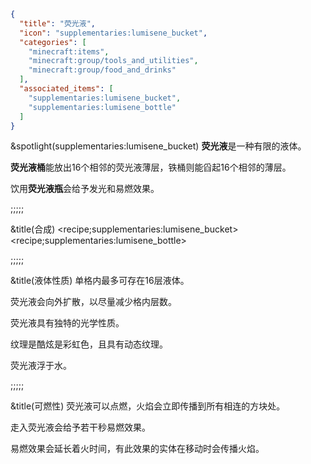 ```json
{
  "title": "荧光液",
  "icon": "supplementaries:lumisene_bucket",
  "categories": [
    "minecraft:items",
    "minecraft:group/tools_and_utilities",
    "minecraft:group/food_and_drinks"
  ],
  "associated_items": [
    "supplementaries:lumisene_bucket",
    "supplementaries:lumisene_bottle"
  ]
}
```

&spotlight(supplementaries:lumisene_bucket)
**荧光液**是一种有限的液体。


**荧光液桶**能放出16个相邻的荧光液薄层，铁桶则能舀起16个相邻的薄层。


饮用**荧光液瓶**会给予发光和易燃效果。

;;;;;

&title(合成)
<recipe;supplementaries:lumisene_bucket>
<recipe;supplementaries:lumisene_bottle>

;;;;;

&title(液体性质)
单格内最多可存在16层液体。


荧光液会向外扩散，以尽量减少格内层数。


荧光液具有独特的光学性质。


纹理是酷炫是彩虹色，且具有动态纹理。


荧光液浮于水。

;;;;;

&title(可燃性)
荧光液可以点燃，火焰会立即传播到所有相连的方块处。


走入荧光液会给予若干秒易燃效果。


易燃效果会延长着火时间，有此效果的实体在移动时会传播火焰。
